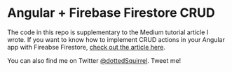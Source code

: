 # Angular + Firebase Firestore CRUD
The code in this repo is supplementary to the Medium tutorial article I wrote. If you want to know how to implement CRUD actions in your Angular app with Fireabse Firestore, [check out the article here](https://dottedsquirrel.com/angular/how-to-crud-in-angular-firebase-firestore/).

You can also find me on Twitter [@dottedSquirrel](https://twitter.com/dottedSquirrel). Tweet me! 
